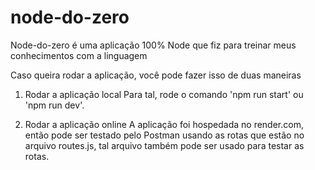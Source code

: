 # node-do-zero

Node-do-zero é uma aplicação 100% Node que fiz para treinar meus conhecimentos com a linguagem

Caso queira rodar a aplicação, você pode fazer isso de duas maneiras

1. Rodar a aplicação local
   Para tal, rode o comando 'npm run start' ou 'npm run dev'.

2. Rodar a aplicação online
   A aplicação foi hospedada no render.com, então pode ser testado pelo Postman usando as rotas que estão no arquivo routes.js, tal arquivo também pode ser usado para testar as rotas.
